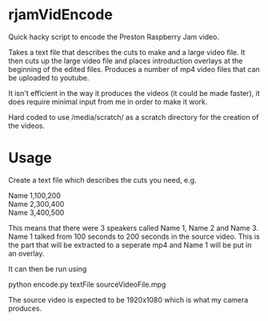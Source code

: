 # rjamVidEncode
Quick hacky script to encode the Preston Raspberry Jam video.

Takes a text file that describes the cuts to make and a large video file. It then cuts up the large video file
and places introduction overlays at the beginning of the edited files. Produces a number of mp4 video files that can be uploaded to youtube.

It isn't efficient in the way it produces the videos (it could be made faster), it does require minimal input from me in order to make it work.

Hard coded to use /media/scratch/ as a scratch directory for the creation of the videos.

Usage
=====

Create a text file which describes the cuts you need, e.g.

Name 1,100,200<br>
Name 2,300,400<br>
Name 3,400,500<br>

This means that there were 3 speakers called Name 1, Name 2 and Name 3. Name 1 talked from 100 seconds to 200 seconds in the source video. This is the part that will be extracted to a seperate mp4 and Name 1 will be put in an overlay.

It can then be run using

python encode.py textFile sourceVideoFile.mpg

The source video is expected to be 1920x1080 which is what my camera produces.
